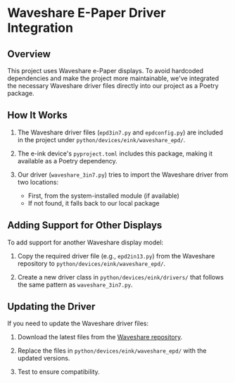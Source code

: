 # Waveshare E-Paper Driver Integration

## Overview

This project uses Waveshare e-Paper displays. To avoid hardcoded dependencies and make the project more maintainable, we've integrated the necessary Waveshare driver files directly into our project as a Poetry package.

## How It Works

1. The Waveshare driver files (`epd3in7.py` and `epdconfig.py`) are included in the project under `python/devices/eink/waveshare_epd/`.

2. The e-ink device's `pyproject.toml` includes this package, making it available as a Poetry dependency.

3. Our driver (`waveshare_3in7.py`) tries to import the Waveshare driver from two locations:
   - First, from the system-installed module (if available)
   - If not found, it falls back to our local package

## Adding Support for Other Displays

To add support for another Waveshare display model:

1. Copy the required driver file (e.g., `epd2in13.py`) from the Waveshare repository to `python/devices/eink/waveshare_epd/`.

2. Create a new driver class in `python/devices/eink/drivers/` that follows the same pattern as `waveshare_3in7.py`.

## Updating the Driver

If you need to update the Waveshare driver files:

1. Download the latest files from the [Waveshare repository](https://github.com/waveshare/e-Paper).

2. Replace the files in `python/devices/eink/waveshare_epd/` with the updated versions.

3. Test to ensure compatibility. 